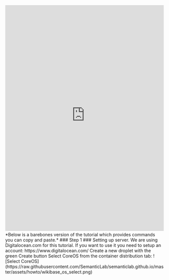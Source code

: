 <style>
  .responsive-container {
	position: relative;
	padding-bottom: 53.25%;
	padding-top: 30px;
	height: 0;
	overflow: hidden;
}
.responsive-container,
	.responsive-container iframe {
	max-width: 1280px;
	max-height: 720px;
}
.responsive-container iframe {
	position: absolute;
	top: 0; left: 0;
	width: 100%;
	height: 100%;
}
</style

## Wikibase Install Basic Tutorial

<div class="responsive-container">
<iframe width="100%" height="720" src="https://www.youtube-nocookie.com/embed/a3wM4Xd3BKI?VQ=HD1080" frameborder="0" allow="accelerometer; autoplay; encrypted-media; gyroscope; picture-in-picture" allowfullscreen></iframe>
</div>

*Below is a barebones version of the tutorial which provides commands you can copy and paste.*

### Step 1
### Setting up server. 

We are using Digitalocean.com for this tutorial. If you want to use it you need to setup an account: https://www.digitalocean.com/ 

Create a new droplet with the green Create button

Select CoreOS from the container distribution tab:

![Select CoreOS](https://raw.githubusercontent.com/SemanticLab/semanticlab.github.io/master/assets/howto/wikibase_os_select.png)

